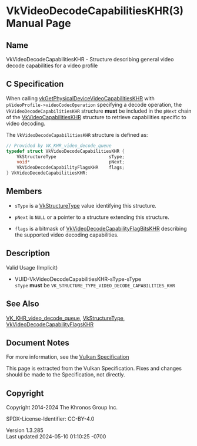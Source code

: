# VkVideoDecodeCapabilitiesKHR(3) Manual Page

## Name

VkVideoDecodeCapabilitiesKHR - Structure describing general video decode
capabilities for a video profile



## <a href="#_c_specification" class="anchor"></a>C Specification

When calling
[vkGetPhysicalDeviceVideoCapabilitiesKHR](https://registry.khronos.org/vulkan/specs/1.3-extensions/man/html/vkGetPhysicalDeviceVideoCapabilitiesKHR.html)
with `pVideoProfile->videoCodecOperation` specifying a decode operation,
the `VkVideoDecodeCapabilitiesKHR` structure **must** be included in the
`pNext` chain of the
[VkVideoCapabilitiesKHR](https://registry.khronos.org/vulkan/specs/1.3-extensions/man/html/VkVideoCapabilitiesKHR.html) structure to
retrieve capabilities specific to video decoding.

The `VkVideoDecodeCapabilitiesKHR` structure is defined as:

``` c
// Provided by VK_KHR_video_decode_queue
typedef struct VkVideoDecodeCapabilitiesKHR {
    VkStructureType                    sType;
    void*                              pNext;
    VkVideoDecodeCapabilityFlagsKHR    flags;
} VkVideoDecodeCapabilitiesKHR;
```

## <a href="#_members" class="anchor"></a>Members

- `sType` is a [VkStructureType](https://registry.khronos.org/vulkan/specs/1.3-extensions/man/html/VkStructureType.html) value identifying
  this structure.

- `pNext` is `NULL` or a pointer to a structure extending this
  structure.

- `flags` is a bitmask of
  [VkVideoDecodeCapabilityFlagBitsKHR](https://registry.khronos.org/vulkan/specs/1.3-extensions/man/html/VkVideoDecodeCapabilityFlagBitsKHR.html)
  describing the supported video decoding capabilities.

## <a href="#_description" class="anchor"></a>Description

Valid Usage (Implicit)

- <a href="#VUID-VkVideoDecodeCapabilitiesKHR-sType-sType"
  id="VUID-VkVideoDecodeCapabilitiesKHR-sType-sType"></a>
  VUID-VkVideoDecodeCapabilitiesKHR-sType-sType  
  `sType` **must** be `VK_STRUCTURE_TYPE_VIDEO_DECODE_CAPABILITIES_KHR`

## <a href="#_see_also" class="anchor"></a>See Also

[VK_KHR_video_decode_queue](https://registry.khronos.org/vulkan/specs/1.3-extensions/man/html/VK_KHR_video_decode_queue.html),
[VkStructureType](https://registry.khronos.org/vulkan/specs/1.3-extensions/man/html/VkStructureType.html),
[VkVideoDecodeCapabilityFlagsKHR](https://registry.khronos.org/vulkan/specs/1.3-extensions/man/html/VkVideoDecodeCapabilityFlagsKHR.html)

## <a href="#_document_notes" class="anchor"></a>Document Notes

For more information, see the <a
href="https://registry.khronos.org/vulkan/specs/1.3-extensions/html/vkspec.html#VkVideoDecodeCapabilitiesKHR"
target="_blank" rel="noopener">Vulkan Specification</a>

This page is extracted from the Vulkan Specification. Fixes and changes
should be made to the Specification, not directly.

## <a href="#_copyright" class="anchor"></a>Copyright

Copyright 2014-2024 The Khronos Group Inc.

SPDX-License-Identifier: CC-BY-4.0

Version 1.3.285  
Last updated 2024-05-10 01:10:25 -0700
